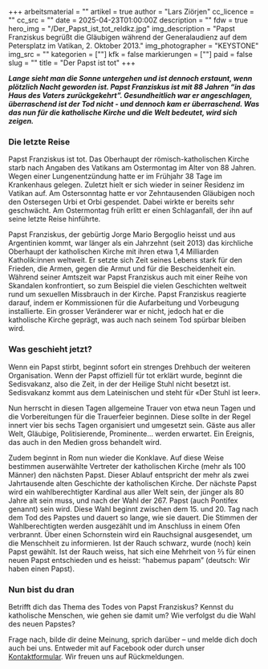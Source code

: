 +++
arbeitsmaterial = ""
artikel = true
author = "Lars Ziörjen"
cc_licence = ""
cc_src = ""
date = 2025-04-23T01:00:00Z
description = ""
fdw = true
hero_img = "/Der_Papst_ist_tot_reldkz.jpg"
img_description = "Papst Franziskus begrüßt die Gläubigen während der Generalaudienz auf dem Petersplatz im Vatikan, 2. Oktober 2013."
img_photographer = "KEYSTONE"
img_src = ""
kategorien = [""]
kfk = false
markierungen = [""]
paid = false
slug = ""
title = "Der Papst ist tot"
+++

**_Lange sieht man die Sonne untergehen und ist dennoch erstaunt, wenn plötzlich Nacht geworden ist. Papst Franziskus ist mit 88 Jahren “in das Haus des Vaters zurückgekehrt”. Gesundheitlich war er angeschlagen, überraschend ist der Tod nicht - und dennoch kam er überraschend. Was das nun für die katholische Kirche und die Welt bedeutet, wird sich zeigen._**

### Die letzte Reise

Papst Franziskus ist tot. Das Oberhaupt der römisch-katholischen Kirche starb nach Angaben des Vatikans am Ostermontag im Alter von 88 Jahren. Wegen einer Lungenentzündung hatte er im Frühjahr 38 Tage im Krankenhaus gelegen. Zuletzt hielt er sich wieder in seiner Residenz im Vatikan auf. Am Ostersonntag hatte er vor Zehntausenden Gläubigen noch den Ostersegen Urbi et Orbi gespendet. Dabei wirkte er bereits sehr geschwächt. Am Ostermontag früh erlitt er einen Schlaganfall, der ihn auf seine letzte Reise hinführte. 

Papst Franziskus, der gebürtig Jorge Mario Bergoglio heisst und aus Argentinien kommt, war länger als ein Jahrzehnt (seit 2013) das kirchliche Oberhaupt der katholischen Kirche mit ihren etwa 1,4 Milliarden Katholik:innen weltweit. Er setzte sich Zeit seines Lebens stark für den Frieden, die Armen, gegen die Armut und für die Bescheidenheit ein. Während seiner Amtszeit war Papst Franziskus auch mit einer Reihe von Skandalen konfrontiert, so zum Beispiel die vielen Geschichten weltweit rund um sexuellen Missbrauch in der Kirche. Papst Franziskus reagierte darauf, indem er Kommissionen für die Aufarbeitung und Vorbeugung installierte. Ein grosser Veränderer war er nicht, jedoch hat er die katholische Kirche geprägt, was auch nach seinem Tod spürbar bleiben wird. 

### Was geschieht jetzt?

Wenn ein Papst stirbt, beginnt sofort ein strenges Drehbuch der weiteren Organisation. Wenn der Papst offiziell für tot erklärt wurde, beginnt die Sedisvakanz, also die Zeit, in der der Heilige Stuhl nicht besetzt ist. Sedisvakanz kommt aus dem Lateinischen und steht für «Der Stuhl ist leer».

Nun herrscht in diesen Tagen allgemeine Trauer von etwa neun Tagen und die Vorbereitungen für die Trauerfeier beginnen. Diese sollte in der Regel innert vier bis sechs Tagen organisiert und umgesetzt sein. Gäste aus aller Welt, Gläubige, Politisierende, Prominente… werden erwartet. Ein Ereignis, das auch in den Medien gross behandelt wird. 

Zudem beginnt in Rom nun wieder die Konklave. Auf diese Weise bestimmen auserwählte Vertreter der katholischen Kirche (mehr als 100 Männer) den nächsten Papst. Dieser Ablauf entspricht der mehr als zwei Jahrtausende alten Geschichte der katholischen Kirche. Der nächste Papst wird ein wahlberechtigter Kardinal aus aller Welt sein, der jünger als 80 Jahre alt sein muss, und nach der Wahl der 267. Papst (auch Pontifex genannt) sein wird. Diese Wahl beginnt zwischen dem 15. und 20. Tag nach dem Tod des Papstes und dauert so lange, wie sie dauert. Die Stimmen der Wahlberechtigten werden ausgezählt und im Anschluss in einem Ofen verbrannt. Über einen Schornstein wird ein Rauchsignal ausgesendet, um die Menschheit zu informieren. Ist der Rauch schwarz, wurde (noch) kein Papst gewählt. Ist der Rauch weiss, hat sich eine Mehrheit von ⅔ für einen neuen Papst entschieden und es heisst: “habemus papam” (deutsch: Wir haben einen Papst).

### Nun bist du dran

Betrifft dich das Thema des Todes von Papst Franziskus? Kennst du katholische Menschen, wie gehen sie damit um? Wie verfolgst du die Wahl des neuen Papstes?

Frage nach, bilde dir deine Meinung, sprich darüber – und melde dich doch auch bei uns. Entweder mit auf Facebook oder durch unser [Kontaktformular](https://www.chinderzytig.ch/kontakt/). Wir freuen uns auf Rückmeldungen.